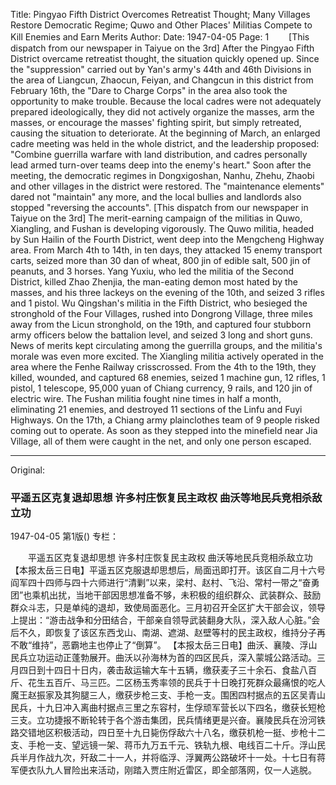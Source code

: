 Title: Pingyao Fifth District Overcomes Retreatist Thought; Many Villages Restore Democratic Regime; Quwo and Other Places' Militias Compete to Kill Enemies and Earn Merits
Author:
Date: 1947-04-05
Page: 1
　　[This dispatch from our newspaper in Taiyue on the 3rd] After the Pingyao Fifth District overcame retreatist thought, the situation quickly opened up. Since the "suppression" carried out by Yan's army's 44th and 46th Divisions in the area of Liangcun, Zhaocun, Feiyan, and Changcun in this district from February 16th, the "Dare to Charge Corps" in the area also took the opportunity to make trouble. Because the local cadres were not adequately prepared ideologically, they did not actively organize the masses, arm the masses, or encourage the masses' fighting spirit, but simply retreated, causing the situation to deteriorate. At the beginning of March, an enlarged cadre meeting was held in the whole district, and the leadership proposed: "Combine guerrilla warfare with land distribution, and cadres personally lead armed turn-over teams deep into the enemy's heart." Soon after the meeting, the democratic regimes in Dongxigoshan, Nanhu, Zhehu, Zhaobi and other villages in the district were restored. The "maintenance elements" dared not "maintain" any more, and the local bullies and landlords also stopped "reversing the accounts".
    [This dispatch from our newspaper in Taiyue on the 3rd] The merit-earning campaign of the militias in Quwo, Xiangling, and Fushan is developing vigorously. The Quwo militia, headed by Sun Hailin of the Fourth District, went deep into the Mengcheng Highway area. From March 4th to 14th, in ten days, they attacked 15 enemy transport carts, seized more than 30 dan of wheat, 800 jin of edible salt, 500 jin of peanuts, and 3 horses. Yang Yuxiu, who led the militia of the Second District, killed Zhao Zhenjia, the man-eating demon most hated by the masses, and his three lackeys on the evening of the 10th, and seized 3 rifles and 1 pistol. Wu Qingshan's militia in the Fifth District, who besieged the stronghold of the Four Villages, rushed into Dongrong Village, three miles away from the Licun stronghold, on the 19th, and captured four stubborn army officers below the battalion level, and seized 3 long and short guns. News of merits kept circulating among the guerrilla groups, and the militia's morale was even more excited. The Xiangling militia actively operated in the area where the Fenhe Railway crisscrossed. From the 4th to the 19th, they killed, wounded, and captured 68 enemies, seized 1 machine gun, 12 rifles, 1 pistol, 1 telescope, 95,000 yuan of Chiang currency, 9 rails, and 120 jin of electric wire. The Fushan militia fought nine times in half a month, eliminating 21 enemies, and destroyed 11 sections of the Linfu and Fuyi Highways. On the 17th, a Chiang army plainclothes team of 9 people risked coming out to operate. As soon as they stepped into the minefield near Jia Village, all of them were caught in the net, and only one person escaped.



<hr /> 

Original: 


### 平遥五区克复退却思想  许多村庄恢复民主政权  曲沃等地民兵竞相杀敌立功

1947-04-05
第1版()
专栏：

　　平遥五区克复退却思想
    许多村庄恢复民主政权
    曲沃等地民兵竞相杀敌立功
    【本报太岳三日电】平遥五区克服退却思想后，局面迅即打开。该区自二月十六号阎军四十四师与四十六师进行“清剿”以来，梁村、赵村、飞沿、常村一带之“奋勇团”也乘机出扰，当地干部因思想准备不够，未积极的组织群众、武装群众、鼓励群众斗志，只是单纯的退却，致使局面恶化。三月初召开全区扩大干部会议，领导上提出：“游击战争和分田结合，干部亲自领导武装翻身大队，深入敌人心脏。”会后不久，即恢复了该区东西戈山、南湖、遮湖、赵壁等村的民主政权，维持分子再不敢“维持”，恶霸地主也停止了“倒算”。
    【本报太岳三日电】曲沃、襄陵、浮山民兵立功运动正蓬勃展开。曲沃以孙海林为首的四区民兵，深入蒙城公路活动。三月四日到十四日十日内，袭击敌运输大车十五辆，缴获麦子三十余石、食盐八百斤、花生五百斤、马三匹。二区杨玉秀率领的民兵于十日晚打死群众最痛恨的吃人魔王赵振家及其狗腿三人，缴获步枪三支、手枪一支。围困四村据点的五区吴青山民兵，十九日冲入离曲村据点三里之东容村，生俘顽军营长以下四名，缴获长短枪三支。立功捷报不断轮转于各个游击集团，民兵情绪更是兴奋。襄陵民兵在汾河铁路交错地区积极活动，四日至十九日毙伤俘敌六十八名，缴获机枪一挺、步枪十二支、手枪一支、望远镜一架、蒋币九万五千元、铁轨九根、电线百二十斤。浮山民兵半月作战九次，歼敌二十一人，并将临浮、浮翼两公路破坏十一处。十七日有蒋军便衣队九人冒险出来活动，刚踏入贾庄附近雷区，即全部落网，仅一人逃脱。
